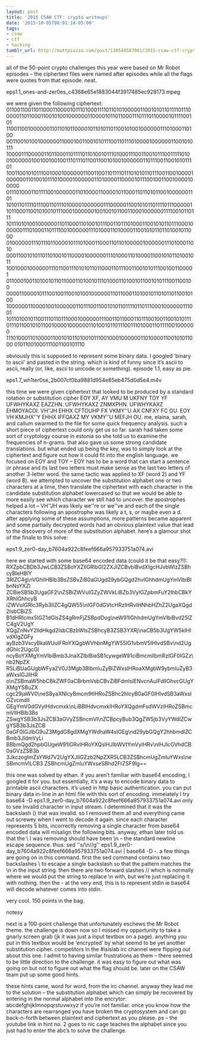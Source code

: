 ```yaml
---
layout: post
title: '2015 CSAW CTF: crypto writeups'
date: '2015-10-05T08:01:18-05:00'
tags:
- csaw
- ctf
- hacking
tumblr_url: http://mattpiazza.com/post/130544587001/2015-csaw-ctf-crypto-writeups
---
```

all of the 50-point crypto challenges this year were based on Mr Robot episodes – the ciphertext files were named after episodes while all the flags were quotes from that episode. neat.

eps1.1_ones-and-zer0es_c4368e65e1883044f3917485ec928173.mpeg

we were given the following ciphertext:
011001100110110001100001011101000111101101010000011001010110111101110 000011011000110010100100000011000010110110001110111011000010111100101 110011001000000110110101100001011010110110010100100000011101000110100 001100101001000000110001001100101011100110111010000100000011001010111 100001110000011011000110111101101001011101000111001100101110011111010 010000001001001001001110111011001100101001000000110111001100101011101 100110010101110010001000000110011001101111011101010110111001100100001 000000110100101110100001000000110100001100001011100100110010000100000 011101000110111100100000011010000110000101100011011010110010000001101 101011011110111001101110100001000000111000001100101011011110111000001 101100011001010010111000100000010010010110011000100000011110010110111 101110101001000000110110001101001011100110111010001100101011011100010 000001110100011011110010000001110100011010000110010101101101001011000 010000001110111011000010111010001100011011010000010000001110100011010 000110010101101101001011000010000001110100011010000110010101101001011 100100010000001110110011101010110110001101110011001010111001001100001 011000100110100101101100011010010111010001101001011001010111001100100 000011000010111001001100101001000000110110001101001011010110110010100 100000011000010010000001101110011001010110111101101110001000000111001 101101001011001110110111000100000011100110110001101110010011001010111 011101100101011001000010000001101001011011100111010001101111001000000 111010001101000011001010110100101110010001000000110100001100101011000 01011001000111001100101110

obviously this is supposed to represent some binary data. I googled ’binary to ascii’ and pasted in the string. which is kind of funny since it’s ascii to ascii, really (or, like, ascii to unicode or something). episode 1.1, easy as pie.

eps1.7_wh1ter0se_2b007cf0ba9881d954e85eb475d0d5e4.m4v

this time we were given ciphertext that looked to be produced by a standard rotation or substitution cipher
EOY XF, AY VMU M UKFNY TOY YF UFWHYKAXZ EAZZHN. UFWHYKAXZ ZNMXPHN. UFWHYKAXZ EHMOYACOI. VH''JH EHHX CFTOUHP FX VKMY''U AX CNFXY FC OU. EOY VH KMJHX''Y EHHX IFFQAXZ MY VKMY''U MEFJH OU.
me, elaina, sarah, and callum swarmed to the file for some quick frequency analysis. such a short piece of ciphertext could only get us so far. sarah had taken some sort of cryptology course in estonia so she told us to examine the frequencies of n-grams. that also gave us some strong candidate translations. but what ended up being the key, was to simply look at the ciphertext and figure out how it could fit into the english language. we focused on EOY and TOY – EOY has to be a word that can start a sentence or phrase and its last two letters must make sense as the last two letters of another 3-letter word. the same tactic was applied to XF (word 2) and YF (word 8). we attempted to uncover the substitution alphabet one or two characters at a time, then translate the ciphertext with each character in the candidate substitution alphabet lowercased so that we would be able to more easily see which character we still had to uncover. the apostrophes helped a lot – VH''JH was likely we''re or we''ve and each of the single characters following an apostrophe was likely a t, s, or maybe even a d. after applying some of these assumptions, more patterns became apparent and some partially decrypted words had an obvious plaintext value that lead to the discovery of more of the substitution alphabet. here’s a glamour shot of the finale to this solve:



eps1.9_zer0-day_b7604a922c8feef666a957933751a074.avi

here we started with some base64 encoded data (could it be that easy?!):
RXZpbCBDb3JwLCB3ZSBoYXZlIGRlbGl2ZXJlZCBvbiBvdXIgcHJvbWlzZSBhcyBleHBlY 3RlZC4g\nVGhlIHBlb3BsZSBvZiB0aGUgd29ybGQgd2hvIGhhdmUgYmVlbiBlbnNsYXZl ZCBieSB5b3UgaGF2\nZSBiZWVuIGZyZWVkLiBZb3VyIGZpbmFuY2lhbCBkYXRhIGhhcyB iZWVuIGRlc3Ryb3llZC4gQW55\nIGF0dGVtcHRzIHRvIHNhbHZhZ2UgaXQgd2lsbCBiZS B1dHRlcmx5IGZ1dGlsZS4gRmFjZSBpdDog\neW91IGhhdmUgYmVlbiBvd25lZC4gV2UgY XQgZnNvY2lldHkgd2lsbCBzbWlsZSBhcyB3ZSB3YXRj\naCB5b3UgYW5kIHlvdXIgZGFy ayBzb3VscyBkaWUuIFRoYXQgbWVhbnMgYW55IG1vbmV5IHlvdSBv\nd2UgdGhlc2UgcGl ncyBoYXMgYmVlbiBmb3JnaXZlbiBieSB1cywgeW91ciBmcmllbmRzIGF0IGZz\nb2NpZX R5LiBUaGUgbWFya2V0J3Mgb3BlbmluZyBiZWxsIHRoaXMgbW9ybmluZyB3aWxsIGJlIHR o\nZSBmaW5hbCBkZWF0aCBrbmVsbCBvZiBFdmlsIENvcnAuIFdlIGhvcGUgYXMgYSBuZX cgc29jaWV0\neSByaXNlcyBmcm9tIHRoZSBhc2hlcyB0aGF0IHlvdSB3aWxsIGZvcmdlI GEgYmV0dGVyIHdvcmxk\nLiBBIHdvcmxkIHRoYXQgdmFsdWVzIHRoZSBmcmVlIHBlb3Bs ZSwgYSB3b3JsZCB3aGVyZSBncmVl\nZCBpcyBub3QgZW5jb3VyYWdlZCwgYSB3b3JsZCB 0aGF0IGJlbG9uZ3MgdG8gdXMgYWdhaW4sIGEg\nd29ybGQgY2hhbmdlZCBmb3JldmVyLi BBbmQgd2hpbGUgeW91IGRvIHRoYXQsIHJlbWVtYmVyIHRv\nIHJlcGVhdCB0aGVzZSB3b 3JkczogImZsYWd7V2UgYXJlIGZzb2NpZXR5LCB3ZSBhcmUgZmluYWxs\neSBmcmVlLCB3 ZSBhcmUgZmluYWxseSBhd2FrZSF9Ig==

this one was solved by ethan.
if you aren’t familiar with base64 encoding, I googled it for you. but essentially, it’s a way to encode binary data to printable ascii characters. it’s used in http basic authentication. you can put binary data in-line in an html file with this sort of encoding.
immeiately I try base64 -D eps1.9_zer0-day_b7604a922c8feef666a957933751a074.avi only to see Invalid character in input stream. I determined that it was the backslash (\) that was invalid. so I removed them all and everything came out screwey when I went to decode it again. since each character represents 5 bits, incorrectly removing a single character from base64 encoded data will misalign the following bits. anyway, ethan later told us that the \ I was removing should have been \n – the standard newline escape sequence. thus: sed ''s/\\n//g'' eps1.9_zer0-day_b7604a922c8feef666a957933751a074.avi | base64 -D -. a few things are going on in this command. first the sed command contains two backslashes \\ to escape a single backslash so that the pattern matches the \n in the input string. then there are two forward slashes // which is normally where we would put the string to replace \n with, but we’re just replacing it with nothing. then the - at the very end, this is to represent stdin ie base64 will decode whatever comes into stdin.

very cool. 150 points in the bag.

notesy

next is a 100-point challenge that unfortunately eschews the Mr Robot theme. the challenge is down now so I missed my opportunity to take a gnarly screen grab (jk it was just a input textbox on a page). anything you put in this textbox would be ‘encrypted’ by what seemd to be yet another substitution cipher. competitors in the #isislab irc channel were flipping out about this one. I admit to having similar frustrations as them – there seemed to be little direction to the challenge. it was easy to figure out what was going on but not to figure out what the flag should be. later on the CSAW team put up some good hints.


these hints came, word for word, from the irc channel. anyway they lead me to the solution – the substitution alphabet which can simply be recovered by entering in the normal alphabet into the encrytor: abcdefghijklmnopqrstuvwxyz if you’re not familiar. once you know how the characters are rearranged you have broken the cryptosystem and can go back-n-forth between plaintext and ciphertext as you please.
ps – the youtube link in hint no. 2 goes to nic cage teaches the alphabet since you just had to enter the abc’s to solve the challenge.
